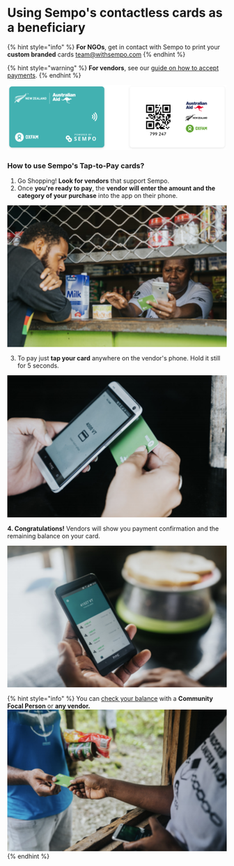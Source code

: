 # Using Sempo's contactless cards as a beneficiary

{% hint style="info" %}
**For NGOs**, get in contact with Sempo to print your **custom branded** cards [team@withsempo.com](mailto:team@withsempo.com)
{% endhint %}

{% hint style="warning" %}
**For vendors**, see our [guide on how to accept payments](mobile-app/using-the-app-as-a-vendor.md#how-to-accept-payments).
{% endhint %}

![Example Cards](.gitbook/assets/teal-oxfam-cards-final.png)

### How to use Sempo's Tap-to-Pay cards?

1. Go Shopping! **Look for vendors** that support Sempo.
2. Once **you're ready to pay**, the **vendor will enter the amount and the category of your purchase** into the app on their phone.

![Credit: Keith Parsons / Oxfam Aus](.gitbook/assets/screen-shot-2020-09-11-at-7.22.05-am.png)

3. To pay just **tap your card** anywhere on the vendor's phone. Hold it still for 5 seconds.

![Credit: Keith Parsons / Oxfam Aus](.gitbook/assets/screen-shot-2020-09-11-at-7.22.15-am.png)

**4. Congratulations!** Vendors will show you payment confirmation and the remaining balance on your card.

![Credit: Keith Parsons / Oxfam Aus](.gitbook/assets/screen-shot-2020-09-11-at-7.22.24-am.png)

{% hint style="info" %}
You can [check your balance](mobile-app/using-the-app-as-a-vendor.md#how-to-check-balance) with a **Community Focal Person** or **any vendor.**  
![](.gitbook/assets/screen-shot-2020-09-11-at-7.21.58-am.png)
{% endhint %}

